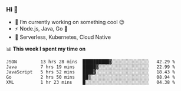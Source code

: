 ### Hi 👋

<!--
**nodejh/nodejh** is a ✨ _special_ ✨ repository because its `README.md` (this file) appears on your GitHub profile.

Here are some ideas to get you started:

- 🔭 I’m currently working on ...
- 🌱 I’m currently learning ...
- 👯 I’m looking to collaborate on ...
- 🤔 I’m looking for help with ...
- 💬 Ask me about ...
- 📫 How to reach me: ...
- 😄 Pronouns: ...
- ⚡ Fun fact: ...
-->

- 🔭 I’m currently working on something cool :wink:
- ⚡ Node.js, Java, Go :thought_balloon:
- 🤖 Serverless, Kubernetes, Cloud Native

📊 **This week I spent my time on**

<!--START_SECTION:waka-->
```text
JSON         13 hrs 28 mins  ██████████▓░░░░░░░░░░░░░░   42.29 % 
Java         7 hrs 19 mins   █████▓░░░░░░░░░░░░░░░░░░░   22.99 % 
JavaScript   5 hrs 52 mins   ████▓░░░░░░░░░░░░░░░░░░░░   18.43 % 
Go           2 hrs 50 mins   ██▒░░░░░░░░░░░░░░░░░░░░░░   08.94 % 
XML          1 hr 23 mins    █░░░░░░░░░░░░░░░░░░░░░░░░   04.38 % 
```
<!--END_SECTION:waka-->


<!--
:traffic_light: **Visitors**

![visitors](https://visitor-badge.glitch.me/badge?page_id=nodejh.nodejh)
-->
